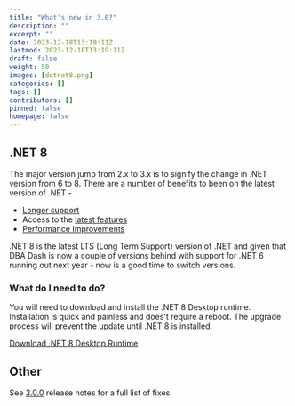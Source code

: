 ```yaml
---
title: "What's new in 3.0?"
description: ""
excerpt: ""
date: 2023-12-18T13:19:11Z
lastmod: 2023-12-18T13:19:11Z
draft: false
weight: 50
images: [dotnet8.png]
categories: []
tags: []
contributors: []
pinned: false
homepage: false
---
```

## .NET 8

The major version jump from 2.x to 3.x is to signify the change in .NET version from 6 to 8.  There are a number of benefits to been on the latest version of .NET - 

* [Longer support](https://dotnet.microsoft.com/en-us/platform/support/policy/dotnet-core)
* Access to the [latest features](https://learn.microsoft.com/en-us/dotnet/core/whats-new/dotnet-8)
* [Performance Improvements](https://devblogs.microsoft.com/dotnet/performance-improvements-in-net-8/)

.NET 8 is the latest LTS (Long Term Support) version of .NET and given that DBA Dash is now a couple of versions behind with support for .NET 6 running out next year - now is a good time to switch versions.

### What do I need to do?

You will need to download and install the .NET 8 Desktop runtime.  Installation is quick and painless and does't require a reboot.  The upgrade process will prevent the update until .NET 8 is installed.

[Download .NET 8 Desktop Runtime](https://dotnet.microsoft.com/en-us/download/dotnet/8.0)

## Other

See [3.0.0](https://github.com/trimble-oss/dba-dash/releases/tag/3.0.0) release notes for a full list of fixes.